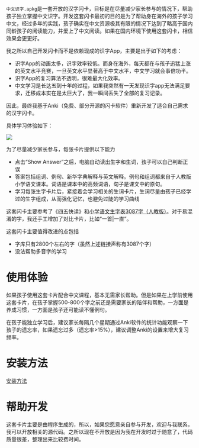 `中文识字.apkg`是一套开放的汉字闪卡，目标是在尽量减少家长参与的情况下，帮助孩子独立掌握中文识字。开发这套闪卡最初的目的是为了帮助身在海外的孩子学习中文，经过多年的实践，孩子确实在中文资源极其有限的情况下达到了略高于国内同龄孩子的阅读能力，并爱上了中文阅读。如果在国内环境下使用这套闪卡，相信效果会更更好。

我之所以自己开发闪卡而不是依赖现成的识字App，主要是出于如下的考虑：
- 识字App的动画太多，识字效率较低。而身在海外，每天都在与孩子迅猛上涨的英文水平竞赛，一旦英文水平显著高于中文水平，中文学习就会事倍功半。
- 识字App的复习算法不透明，很难最大化效率。
- 中文学习是长达五到十年的过程，如果我突然有一天发现识字app无法满足要求，迁移成本实在是太巨大了，我一瞬间丢失了全部的复习记录。

因此，最终我基于Anki（免费、部分开源的闪卡软件）重新开发了适合自己需求的汉字闪卡。

具体学习体验如下：

![](docs/images/learn.gif)

为了尽量减少家长参与，每张卡片提供以下能力
- 点击“Show Answer”之后，电脑自动读出生字和生词，孩子可以自己判断正误
- 答案包括组词、例句、新华字典解释与英文解释。例句和组词都来自于人教版小学语文课本。词语是课本中的高频词语，句子是课文中的原句。
- 学习每张生字卡片后，紧接着会学习相关的生词卡片，生词尽量由孩子已经学过的生字组成，从而强化记忆，也避免过陡的学习曲线

这套闪卡主要参考了《四五快读》和[小学语文生字表3087字（人教版）](https://blog.csdn.net/gaojinshan/article/details/48311999)。对于易混淆的字，我还手工增加了对比卡片，比如“一首|一直”。

这套闪卡主要值得改进的点包括
- 字库只有2800个左右的字（虽然上述链接声称有3087个字）
- 没法帮助多音字的学习

# 使用体验

如果孩子使用这套卡片配合中文课程，基本无需家长帮助。但是如果在上学前使用这套卡片，在孩子掌握500-800个字之前还是需要家长的陪伴和帮助，一方面是养成习惯，一方面是孩子还可能读不懂例句。

在孩子能独立学习后，建议家长每隔几个星期通过Anki软件的统计功能观察一下孩子的遗忘率，如果遗忘过多（遗忘率>15%），建议调整Anki的设置来增大复习频率。

# 安装方法

[安装方法](docs/安装方法.md)

# 帮助开发

这套卡片主要是由程序生成的，所以，如果您愿意亲自参与开发，欢迎与我联系，我可以开放相关的源代码。之所以现在不开放是因为我在开发时过于随意了，代码质量很差，整理出来比较费时间。





